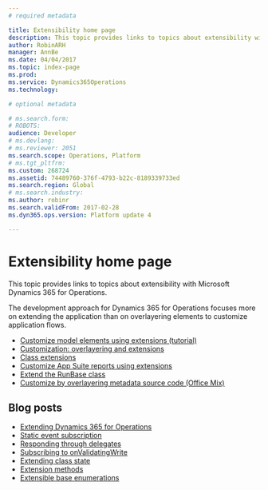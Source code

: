 ```yaml
---
# required metadata

title: Extensibility home page
description: This topic provides links to topics about extensibility with Microsoft Dynamics 365 for Operations.
author: RobinARH
manager: AnnBe
ms.date: 04/04/2017
ms.topic: index-page
ms.prod: 
ms.service: Dynamics365Operations
ms.technology: 

# optional metadata

# ms.search.form: 
# ROBOTS: 
audience: Developer
# ms.devlang: 
# ms.reviewer: 2051
ms.search.scope: Operations, Platform
# ms.tgt_pltfrm: 
ms.custom: 268724
ms.assetid: 74489760-376f-4793-b22c-8189339733ed
ms.search.region: Global
# ms.search.industry: 
ms.author: robinr
ms.search.validFrom: 2017-02-28
ms.dyn365.ops.version: Platform update 4

---
```


# Extensibility home page

This topic provides links to topics about extensibility with Microsoft Dynamics 365 for Operations.

The development approach for Dynamics 365 for Operations focuses more on extending the application than on overlayering elements to customize application flows.

-   [Customize model elements using extensions (tutorial)](customize-model-elements-extensions.md)
-   [Customization: overlayering and extensions](customization-overlayering-extensions.md)
-   [Class extensions](class-extensions.md)
-   [Customize App Suite reports using extensions](..\analytics\customize-app-suite-reports-with-extensions.md)
-   [Extend the RunBase class](extend-runbase-class.md)
-   [Customize by overlayering metadata source code (Office Mix)](https://mix.office.com/watch/1ol6ov90jrd4w)

## Blog posts
-   [Extending Dynamics 365 for Operations](https://blogs.msdn.microsoft.com/mfp/2017/01/31/extending-dynamics-365-for-operations/)
-   [Static event subscription](https://blogs.msdn.microsoft.com/mfp/2015/12/10/x-in-ax7-static-event-subscription/)
-   [Responding through delegates](https://blogs.msdn.microsoft.com/mfp/2017/01/31/responding-through-delegates/)
-   [Subscribing to onValidatingWrite](https://blogs.msdn.microsoft.com/mfp/2017/01/31/subscribing-to-onvalidatingwrite/)
-   [Extending class state](https://blogs.msdn.microsoft.com/mfp/2017/01/31/extending-class-state/)
-   [Extension methods](https://blogs.msdn.microsoft.com/mfp/2015/12/15/x-in-ax7-extension-methods/)
-   [Extensible base enumerations](http://kashperuk.blogspot.dk/2016/09/development-tutorial-extensible-base.html)





